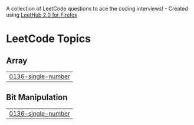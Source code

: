 A collection of LeetCode questions to ace the coding interviews! - Created using [LeetHub 2.0 for Firefox](https://github.com/maitreya2954/LeetHub-2.0-Firefox)
<!---LeetCode Topics Start-->
# LeetCode Topics
## Array
|  |
| ------- |
| [0136-single-number](https://github.com/Balachander20/Python-Programs/tree/master/0136-single-number) |
## Bit Manipulation
|  |
| ------- |
| [0136-single-number](https://github.com/Balachander20/Python-Programs/tree/master/0136-single-number) |
<!---LeetCode Topics End-->